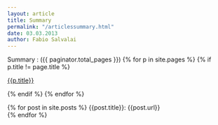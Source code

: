 ```yaml
---
layout: article
title: Summary
permalink: "/articlessummary.html"
date: 03.03.2013
author: Fabio Salvalai
---
```


Summary : ({{ paginator.total_pages }})
{% for p in site.pages %}
{% if p.title != page.title %}
<!-- link -->
<p>
<a href="{{p.url}}">{{p.title}}</a>
</p> 
{% endif %}
{% endfor %}

{% for post in site.posts %}
{{post.title}}: {{post.url}}	
{% endfor %}
